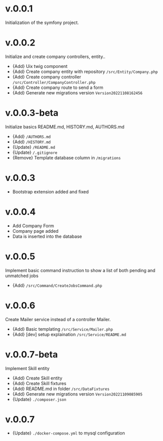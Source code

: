 # v.0.0.1
Initialization of the symfony project.

# v.0.0.2
Initialize and create company controllers, entity..
- {Add} Uix twig component
- {Add} Create company entity with repository `/src/Entity/Company.php`
- {Add} Create company controller `/src/Controller/CompanyController.php`
- {Add} Create company route to send a form
- {Add} Generate new migrations version `Version20221108162456`

# v.0.0.3-beta
Initialize basics README.md, HISTORY.md, AUTHORS.md
- {Add} `/AUTHORS.md`
- {Add} `/HISTORY.md`
- {Update} `/README.md`
- {Update} `/.gitignore`
- {Remove} Template database column in `/migrations`

# v.0.0.3
- Bootstrap extension added and fixed

# v.0.0.4
- Add Company Form
- Company page added
- Data is inserted into the database

# v.0.0.5
Implement basic command instruction to show a list of both pending and unmatched jobs
- {Add} `/src/Command/CreateJobsCommand.php`

# v.0.0.6
Create Mailer service instead of a controller Mailer.
- {Add} Basic templating `/src/Service/Mailer.php`
- {Add} [dev] setup explaination `/src/Service/README.md`

# v.0.0.7-beta
Implement Skill entity
- {Add} Create Skill entity
- {Add} Create Skill fixtures
- {Add} README.md in folder `/src/DataFixtures`
- {Add} Generate new migrations version `Version20221109085905`
- {Update} `./composer.json`

# v.0.0.7
- {Update} `./docker-compose.yml` to mysql configuration